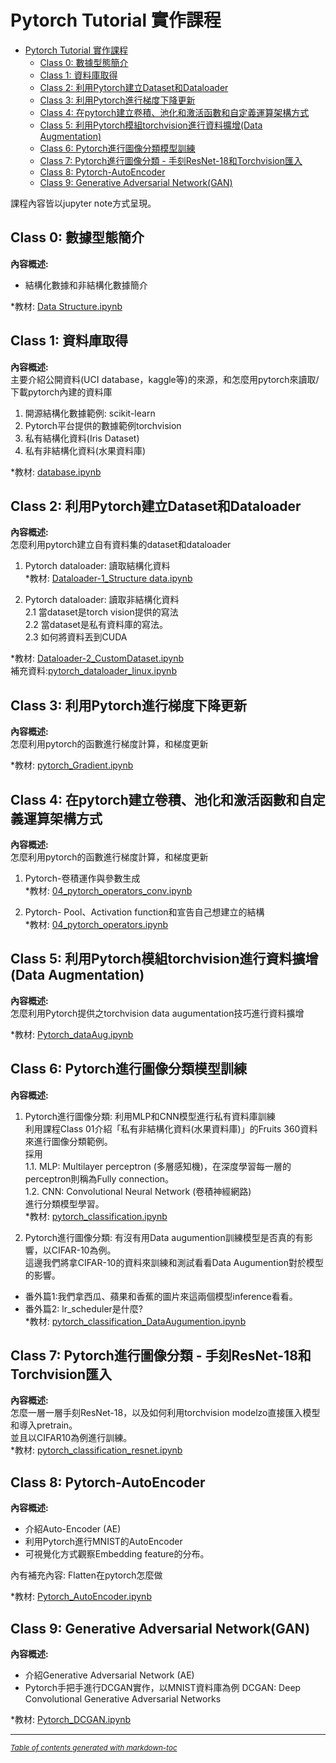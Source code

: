# Pytorch Tutorial 實作課程

- [Pytorch Tutorial 實作課程](#pytorch-tutorial-----)
  * [Class 0: 數據型態簡介<br>](#class-0---------br-)
  * [Class 1: 資料庫取得 <br>](#class-1---------br-)
  * [Class 2: 利用Pytorch建立Dataset和Dataloader<br>](#class-2----pytorch--dataset-dataloader-br-)
  * [Class 3: 利用Pytorch進行梯度下降更新<br>](#class-3----pytorch---------br-)
  * [Class 4: 在pytorch建立卷積、池化和激活函數和自定義運算架構方式<br>](#class-4---pytorch-----------------------br-)
  * [Class 5: 利用Pytorch模組torchvision進行資料擴增(Data Augmentation)<br>](#class-5----pytorch--torchvision-------data-augmentation--br-)
  * [Class 6: Pytorch進行圖像分類模型訓練<br>](#class-6--pytorch-----------br-)
  * [Class 7: Pytorch進行圖像分類 - 手刻ResNet-18和Torchvision匯入<br>](#class-7--pytorch-----------resnet-18-torchvision---br-)
  * [Class 8: Pytorch-AutoEncoder<br>](#class-8--pytorch-autoencoder-br-)
  * [Class 9: Generative Adversarial Network(GAN)<br>](#class-9--generative-adversarial-network-gan--br-)

課程內容皆以jupyter note方式呈現。

## Class 0: 數據型態簡介<br>
**內容概述:** <br>
- 結構化數據和非結構化數據簡介<br>

*教材: [Data Structure.ipynb](https://github.com/TommyHuang821/PytorchTutorial/blob/main/Code/00_Data%20Structure.ipynb) <br>

## Class 1: 資料庫取得 <br>
**內容概述:** <br>
主要介紹公開資料(UCI database，kaggle等)的來源，和怎麼用pytorch來讀取/下載pytorch內建的資料庫<br>
1. 開源結構化數據範例: scikit-learn
2. Pytorch平台提供的數據範例torchvision
3. 私有結構化資料(Iris Dataset)
4. 私有非結構化資料(水果資料庫)

*教材: [database.ipynb](https://github.com/TommyHuang821/PytorchTutorial/blob/main/Code/01_database.ipynb) <br>


## Class 2: 利用Pytorch建立Dataset和Dataloader<br>
**內容概述:** <br>
怎麼利用pytorch建立自有資料集的dataset和dataloader<br>

1. Pytorch dataloader: 讀取結構化資料<br>
*教材: [Dataloader-1_Structure data.ipynb](https://github.com/TommyHuang821/PytorchTutorial/blob/main/Code/02_Dataloader-1_Structure%20data.ipynb) <br>

2. Pytorch dataloader: 讀取非結構化資料<br>
 2.1 當dataset是torch vision提供的寫法<br>
 2.2 當dataset是私有資料庫的寫法。<br>
 2.3 如何將資料丟到CUDA<br>
 
*教材: [Dataloader-2_CustomDataset.ipynb](https://github.com/TommyHuang821/PytorchTutorial/blob/main/Code/02_Dataloader-2_CustomDataset.ipynb) <br>
   補充資料:[pytorch_dataloader_linux.ipynb](https://github.com/TommyHuang821/PytorchTutorial/blob/main/Code/02_pytorch_dataloader_linux.ipynb)

## Class 3: 利用Pytorch進行梯度下降更新<br>
**內容概述:** <br>
怎麼利用pytorch的函數進行梯度計算，和梯度更新<br>

*教材: [pytorch_Gradient.ipynb](https://github.com/TommyHuang821/PytorchTutorial/blob/main/Code/03_pytorch_Gradient.ipynb) <br>

## Class 4: 在pytorch建立卷積、池化和激活函數和自定義運算架構方式<br>
**內容概述:** <br>
怎麼利用pytorch的函數進行梯度計算，和梯度更新<br>
1. Pytorch-卷積運作與參數生成<br>
*教材: [04_pytorch_operators_conv.ipynb](https://github.com/TommyHuang821/PytorchTutorial/blob/main/Code/04_pytorch_operators_conv.ipynb) <br>

2. Pytorch- Pool、Activation function和宣告自己想建立的結構<br>
*教材: [04_pytorch_operators.ipynb](https://github.com/TommyHuang821/PytorchTutorial/blob/main/Code/04_pytorch_operators.ipynb) <br>

## Class 5: 利用Pytorch模組torchvision進行資料擴增(Data Augmentation)<br>
**內容概述:** <br>
怎麼利用Pytorch提供之torchvision data augumentation技巧進行資料擴增<br>

*教材: [Pytorch_dataAug.ipynb](https://github.com/TommyHuang821/PytorchTutorial/blob/main/Code/05_Pytorch_dataAug.ipynb) <br> 

## Class 6: Pytorch進行圖像分類模型訓練<br>
**內容概述:** <br>
1. Pytorch進行圖像分類: 利用MLP和CNN模型進行私有資料庫訓練<br>
利用課程Class 01介紹「私有非結構化資料(水果資料庫)」的Fruits 360資料來進行圖像分類範例。<br>
採用<br>
1.1. MLP: Multilayer perceptron (多層感知機)，在深度學習每一層的perceptron則稱為Fully connection。<br>
1.2. CNN: Convolutional Neural Network (卷積神經網路)<br>
進行分類模型學習。<br>
*教材: [pytorch_classification.ipynb](https://github.com/TommyHuang821/PytorchTutorial/blob/main/Code/06_pytorch_classification.ipynb) <br> 

2. Pytorch進行圖像分類: 有沒有用Data augumention訓練模型是否真的有影響，以CIFAR-10為例。<br>
這邊我們將拿CIFAR-10的資料來訓練和測試看看Data Augumention對於模型的影響。<br>
- 番外篇1:我們拿西瓜、蘋果和香蕉的圖片來這兩個模型inference看看。<br>
- 番外篇2: lr_scheduler是什麼?<br>
*教材: [pytorch_classification_DataAugumention.ipynb](https://github.com/TommyHuang821/PytorchTutorial/blob/main/Code/06_pytorch_classification_DataAugumention.ipynb) <br> 

## Class 7: Pytorch進行圖像分類 - 手刻ResNet-18和Torchvision匯入<br>
**內容概述:** <br>
怎麼一層一層手刻ResNet-18，以及如何利用torchvision modelzo直接匯入模型和導入pretrain。<br>
並且以CIFAR10為例進行訓練。<br>
*教材: [pytorch_classification_resnet.ipynb](https://github.com/TommyHuang821/PytorchTutorial/blob/main/Code/07_pytorch_classification_resnet.ipynb) <br> 

## Class 8: Pytorch-AutoEncoder<br>
**內容概述:** <br>
- 介紹Auto-Encoder (AE)
- 利用Pytorch進行MNIST的AutoEncoder
- 可視覺化方式觀察Embedding feature的分布。<br>

內有補充內容: Flatten在pytorch怎麼做<br>

*教材: [Pytorch_AutoEncoder.ipynb](https://github.com/TommyHuang821/PytorchTutorial/blob/main/Code/08_Pytorch_AutoEncoder.ipynb) <br> 

## Class 9: Generative Adversarial Network(GAN)<br>
**內容概述:** <br>
- 介紹Generative Adversarial Network (AE)
- Pytorch手把手進行DCGAN實作，以MNIST資料庫為例
DCGAN: Deep Convolutional Generative Adversarial Networks

*教材: [Pytorch_DCGAN.ipynb](https://github.com/TommyHuang821/PytorchTutorial/blob/main/Code/09_Pytorch_DCGAN.ipynb) <br>

-----------------
<small><i><a href='http://ecotrust-canada.github.io/markdown-toc/'>Table of contents generated with markdown-toc</a></i></small>
